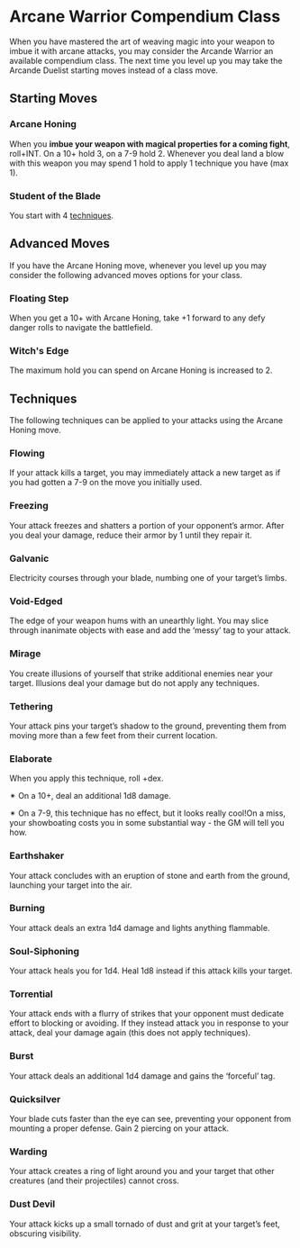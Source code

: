 # Arcane Warrior Compendium Class
When you have mastered the art of weaving magic into your weapon to imbue it with arcane attacks, you may consider the Arcande Warrior an available compendium class. The next time you level up you may take the Arcande Duelist starting moves instead of a class move.

## Starting Moves

### Arcane Honing
When you **imbue your weapon with magical properties for a coming fight**, roll+INT. On a 10+ hold 3, on a 7-9 hold 2. Whenever you deal land a blow with this weapon you may spend 1 hold to apply 1 technique you have (max 1).

### Student of the Blade
You start with 4 [techniques](#techniques).


## Advanced Moves
If you have the Arcane Honing move, whenever you level up you may consider the following advanced moves options for your class.

### Floating Step
When you get a 10+ with Arcane Honing, take +1 forward to any defy danger rolls to navigate the battlefield.

### Witch's Edge
The maximum hold you can spend on Arcane Honing is increased to 2.

## Techniques
The following techniques can be applied to your attacks using the Arcane Honing move.

### Flowing

If your attack kills a target, you may immediately attack a new target as if you had gotten a 7-9 on the move you initially used.

### Freezing

Your attack freezes and shatters a portion of your opponent’s armor. After you deal your damage, reduce their armor by 1 until they repair it.

### Galvanic

Electricity courses through your blade, numbing one of your target’s limbs.

### Void-Edged

The edge of your weapon hums with an unearthly light. You may slice through inanimate objects with ease and add the ‘messy’ tag to your attack.

### Mirage

You create illusions of yourself that strike additional enemies near your target. Illusions deal your damage but do not apply any techniques.

### Tethering

Your attack pins your target’s shadow to the ground, preventing them from moving more than a few feet from their current location.

### Elaborate

When you apply this technique, roll +dex.

✴ On a 10+, deal an additional 1d8 damage.

✴ On a 7-9, this technique has no effect, but it looks really cool!On a miss, your showboating costs you in some substantial way - the GM will tell you how.

### Earthshaker

Your attack concludes with an eruption of stone and earth from the ground, launching your target into the air.

### Burning

Your attack deals an extra 1d4 damage and lights anything flammable.

### Soul-Siphoning

Your attack heals you for 1d4. Heal 1d8 instead if this attack kills your target.

### Torrential

Your attack ends with a flurry of strikes that your opponent must dedicate effort to blocking or avoiding. If they instead attack you in response to your attack, deal your damage again (this does not apply techniques).

### Burst

Your attack deals an additional 1d4 damage and gains the ‘forceful’ tag.

### Quicksilver

Your blade cuts faster than the eye can see, preventing your opponent from mounting a proper defense. Gain 2 piercing on your attack.

### Warding

Your attack creates a ring of light around you and your target that other creatures (and their projectiles) cannot cross.

### Dust Devil

Your attack kicks up a small tornado of dust and grit at your target’s feet, obscuring visibility.
